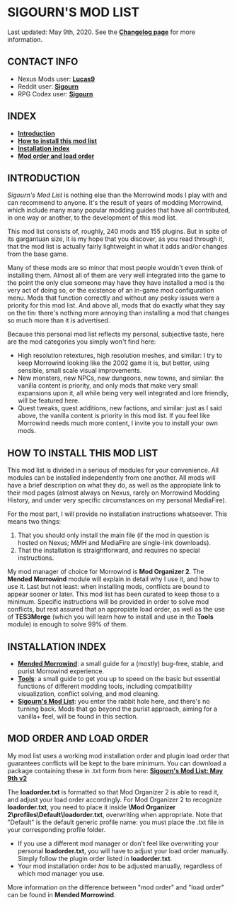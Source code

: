 # SIGOURN'S MOD LIST

Last updated: May 9th, 2020. See the [**Changelog page**](https://github.com/Sigourn/morrowind-improved/blob/master/changelog.md) for more information.

## CONTACT INFO

- Nexus Mods user: [**Lucas9**](https://www.nexusmods.com/morrowind/users/14600469)
- Reddit user: [**Sigourn**](https://www.reddit.com/user/Sigourn)
- RPG Codex user: [**Sigourn**](https://rpgcodex.net/forums/index.php?members/sigourn.21476/)

## INDEX

- [**Introduction**](https://github.com/Sigourn/morrowind-improved/blob/master/readme.md#introduction)
- [**How to install this mod list**](https://github.com/Sigourn/morrowind-improved/blob/master/readme.md#how-to-install-this-mod-list)
- [**Installation index**](https://github.com/Sigourn/morrowind-improved/blob/master/readme.md#installation-index)
- [**Mod order and load order**](https://github.com/Sigourn/morrowind-improved/blob/master/readme.md#mod-order-and-load-order)

## INTRODUCTION

*Sigourn's Mod List* is nothing else than the Morrowind mods I play with and can recommend to anyone. It's the result of years of modding Morrowind, which include many many popular modding guides that have all contributed, in one way or another, to the development of this mod list.

This mod list consists of, roughly, 240 mods and 155 plugins. But in spite of its gargantuan size, it is my hope that you discover, as you read through it, that the mod list is actually fairly lightweight in what it adds and/or changes from the base game.

Many of these mods are so minor that most people wouldn't even think of installing them. Almost all of them are very well integrated into the game to the point the only clue someone may have they have installed a mod is the very act of doing so, or the existence of an in-game mod configuration menu. Mods that function correctly and without any pesky issues were a priority for this mod list. And above all, mods that do exactly what they say on the tin: there's nothing more annoying than installing a mod that changes so much more than it is advertised.

Because this personal mod list reflects my personal, subjective taste, here are the mod categories you simply won't find here:

- High resolution retextures, high resolution meshes, and similar: I try to keep Morrowind looking like the 2002 game it is, but better, using sensible, small scale visual improvements.
- New monsters, new NPCs, new dungeons, new towns, and similar: the vanilla content is priority, and only mods that make very small expansions upon it, all while being very well integrated and lore friendly, will be featured here.
- Quest tweaks, quest additions, new factions, and similar: just as I said above, the vanilla content is priority in this mod list. If you feel like Morrowind needs much more content, I invite you to install your own mods.

## HOW TO INSTALL THIS MOD LIST

This mod list is divided in a serious of modules for your convenience. All modules can be installed independently from one another. All mods will have a brief description on what they do, as well as the appropiate link to their mod pages (almost always on Nexus, rarely on Morrowind Modding History, and under very specific circumstances on my personal MediaFire).

For the most part, I will provide no installation instructions whatsoever. This means two things:

1. That you should only install the main file (if the mod in question is hosted on Nexus; MMH and MediaFire are single-link downloads).
2. That the installation is straightforward, and requires no special instructions.

My mod manager of choice for Morrowind is **Mod Organizer 2**. The **Mended Morrowind** module will explain in detail why I use it, and how to use it. Last but not least: when installing mods, conflicts are bound to appear sooner or later. This mod list has been curated to keep those to a minimum. Specific instructions will be provided in order to solve mod conflicts, but rest assured that an appropiate load order, as well as the use of **TES3Merge** (which you will learn how to install and use in the **Tools** module) is enough to solve 99% of them.

## INSTALLATION INDEX

- [**Mended Morrowind**](https://github.com/Sigourn/morrowind-improved/blob/master/mendedmw.md): a small guide for a (mostly) bug-free, stable, and purist Morrowind experience.
- [**Tools**](https://github.com/Sigourn/morrowind-improved/blob/master/mwtools.md): a small guide to get you up to speed on the basic but essential functions of different modding tools, including compatibility visualization, conflict solving, and mod cleaning.
- [**Sigourn's Mod List**](https://github.com/Sigourn/morrowind-improved/blob/master/modlist.md): you enter the rabbit hole here, and there's no turning back. Mods that go beyond the purist approach, aiming for a vanilla+ feel, will be found in this section.

## MOD ORDER AND LOAD ORDER

My mod list uses a working mod installation order and plugin load order that guarantees conflicts will be kept to the bare minimum. You can download a package containing these in .txt form from here: [**Sigourn's Mod List: May 9th v2**](https://www.mediafire.com/file/f4rbvgfgsd4qh0n/Sigourn%27s_Mod_List_%28May_9th_v2%29.zip/file)

The **loadorder.txt** is formatted so that Mod Organizer 2 is able to read it, and adjust your load order accordingly. For Mod Organizer 2 to recognize **loadorder.txt**, you need to place it inside **\Mod Organizer 2\profiles\Default\loadorder.txt**, overwriting when appropriate. Note that "Default" is the default generic profile name: you must place the .txt file in your corresponding profile folder. 
- If you use a different mod manager or don't feel like overwriting your personal **loadorder.txt**, you will have to adjust your load order manually. Simply follow the plugin order listed in **loadorder.txt**.
- Your mod installation order *has* to be adjusted manually, regardless of which mod manager you use.

More information on the difference between "mod order" and "load order" can be found in **Mended Morrowind**.
